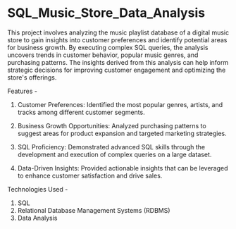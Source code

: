 # SQL_Music_Store_Data_Analysis

This project involves analyzing the music playlist database of a digital music store to gain insights into customer preferences and identify potential areas for business growth. By executing complex SQL queries, the analysis uncovers trends in customer behavior, popular music genres, and purchasing patterns. The insights derived from this analysis can help inform strategic decisions for improving customer engagement and optimizing the store's offerings.

Features -

1. Customer Preferences: Identified the most popular genres, artists, and tracks among different customer segments.

2. Business Growth Opportunities: Analyzed purchasing patterns to suggest areas for product expansion and targeted marketing strategies.

3. SQL Proficiency: Demonstrated advanced SQL skills through the development and execution of complex queries on a large dataset.

4. Data-Driven Insights: Provided actionable insights that can be leveraged to enhance customer satisfaction and drive sales.

Technologies Used -

1. SQL
2. Relational Database Management Systems (RDBMS)
3. Data Analysis
